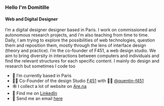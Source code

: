### Hello I'm Domitille

#### Web and Digital Designer

I’m a digital designer designer based in Paris. I work on commissioned and autonomous research projects, and i’m also teaching from time to time. Daily, I am trying to explore the possibilities of web technologies, question them and reposition them, mostly through the lens of interface design (theory and practice). I’m the co-founder of F451, a web design studio. We aim to bring diversity in interactions between computers and individuals and find the relevant structures for each specific content. I mainly do design and research but sometimes I code too


- 🥐 I’m currently based in Paris
- 👩‍🚒 Co-Founder of the design Studio [F451](https://github.com/f451-faith) with 🧑‍🚒 [@quentin-f451](https://github.com/quentin-f451) 
- 🕸️ I collect a lot of website on [Are.na](https://www.are.na/domitille-debret) 
- 👔 Find me on [LinkedIn](https://www.linkedin.com/in/domitille-debret-376640107/)
- 📮 Send me an email [here](mailto:domitille@f451.faith)
